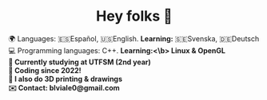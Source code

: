 <h1 align="center">Hey folks 👋</h1>
🌍 Languages: 🇪🇸Español, 🇺🇸English. <b>Learning:</b> 🇸🇪Svenska, 🇩🇪Deutsch<br>
💻 Programming languages: C++. <b>Learning:<\b> Linux & OpenGL<br>
🏫 Currently studying at UTFSM (2nd year)<br>
🌱 Coding since 2022!<br>
🌱 I also do 3D printing & drawings<br>
✉️ Contact: blviale0@gmail.com<br>
